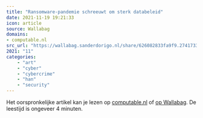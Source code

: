 ```yaml
---
title: "Ransomware-pandemie schreeuwt om sterk databeleid"
date: 2021-11-19 19:21:33
icon: article
source: Wallabag
domains:
- computable.nl
src_url: "https://wallabag.sanderdorigo.nl/share/626082833fa9f9.27417332"
2021: "11"
categories:
    - "art"
    - "cyber"
    - "cybercrime"
    - "han"
    - "security"
---
```

Het oorspronkelijke artikel kan je lezen op [computable.nl](https://www.computable.nl/artikel/blogs/security/7255509/5260614/ransomware-pandemie-schreeuwt-om-sterk-databeleid.html) of [op Wallabag](https://wallabag.sanderdorigo.nl/share/626082833fa9f9.27417332). De leestijd is ongeveer 4 minuten.